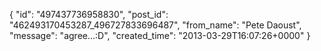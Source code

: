  {
   "id": "497437736958830",
   "post_id": "462493170453287_496727833696487",
   "from_name": "Pete Daoust",
   "message": "agree...:D",
   "created_time": "2013-03-29T16:07:26+0000"
 }
